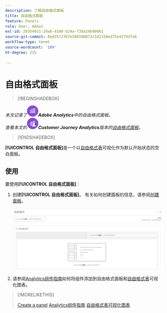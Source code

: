 ```yaml
---
description: 了解自由格式面板
title: 自由格式面板
feature: Panels
role: User, Admin
exl-id: 20354931-29a6-4180-b24a-73da24b40061
source-git-commit: 8ed3572767e586580872c5d2150ed75e42793fe6
workflow-type: tm+mt
source-wordcount: '109'
ht-degree: 22%

---
```


# 自由格式面板

>[!BEGINSHADEBOX]

*本文记录了![AdobeAnalytics](/help/assets/icons/AdobeAnalytics.svg)**Adobe Analytics**中的自由格式面板。<br/>查看本文的![CustomerJourneyAnalytics](/help/assets/icons/CustomerJourneyAnalytics.svg)**Customer Journey Analytics**版本的[自由格式面板](https://experienceleague.adobe.com/en/docs/analytics/analyze/analysis-workspace/panels/freeform-panel)。*

>[!ENDSHADEBOX]


**[!UICONTROL 自由格式面板]**&#x200B;是一个以[自由格式表](/help/analyze/analysis-workspace/visualizations/freeform-table/freeform-table.md)可视化作为默认开始状态的空白面板。

## 使用

要使用&#x200B;**[!UICONTROL 自由格式面板]**：

1. 创建&#x200B;**[!UICONTROL 自由格式面板]**。 有关如何创建面板的信息，请参阅[创建面板](panels.md#create-a-panel)。

   ![默认的自由格式面板，显示带有自由格式表的空白面板。](assets/freeform-panel.png)

1. 请参阅[Analytics组件指南](/help/components/home.md)如何将组件添加到自由格式面板和[自由格式表](/help/analyze/analysis-workspace/visualizations/freeform-table/freeform-table.md)可视化图表。


>[!MORELIKETHIS]
>
>[Create a panel](/help/analyze/analysis-workspace/c-panels/panels.md#create-a-panel)
>[Analytics组件指南](/help/components/home.md)
>[自由格式表可视化图表](/help/analyze/analysis-workspace/visualizations/freeform-table/freeform-table.md)
>

